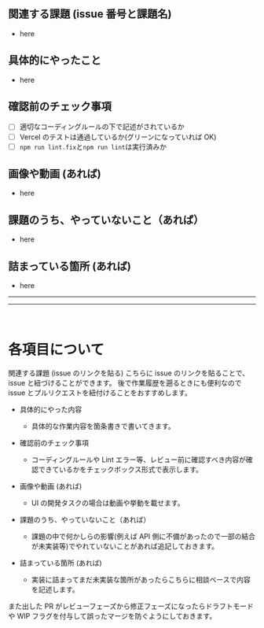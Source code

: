 ## 関連する課題 (issue 番号と課題名)

-   here

## 具体的にやったこと

-   here

## 確認前のチェック事項

-   [ ] 適切なコーディングルールの下で記述がされているか
-   [ ] Vercel のテストは通過しているか(グリーンになっていれば OK)
-   [ ] `npm run lint.fix`と`npm run lint`は実行済みか

## 画像や動画 (あれば)

-   here

## 課題のうち、やっていないこと（あれば）

-   here

## 詰まっている箇所 (あれば)

-   here

---

---

<br>

# 各項目について

関連する課題 (issue のリンクを貼る)
こちらに issue のリンクを貼ることで、issue と紐づけることができます。
後で作業履歴を遡るときにも便利なので issue とプルリクエストを紐付けることをおすすめします。

-   具体的にやった内容

    -   具体的な作業内容を箇条書きで書いてきます。

-   確認前のチェック事項

    -   コーディングルールや Lint エラー等、レビュー前に確認すべき内容が確認できているかをチェックボックス形式で表示します。

-   画像や動画 (あれば)

    -   UI の開発タスクの場合は動画や挙動を載せます。

-   課題のうち、やっていないこと（あれば）

    -   課題の中で何かしらの影響(例えば API 側に不備があったので一部の結合が未実装等)でやれていないことがあれば追記しておきます。

-   詰まっている箇所 (あれば)
    -   実装に詰まってまだ未実装な箇所があったらこちらに相談ベースで内容を記述します。

また出した PR がレビューフェーズから修正フェーズになったらドラフトモードや WIP フラグを付与して誤ったマージを防ぐようにしておきます。
